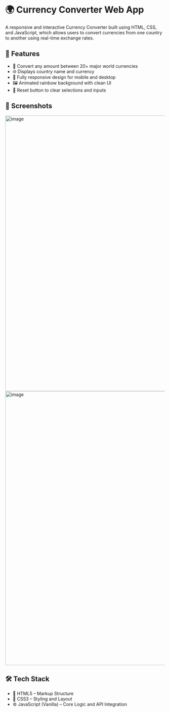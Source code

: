 # 🌍 Currency Converter Web App
A responsive and interactive Currency Converter  built using HTML, CSS, and JavaScript, which allows users to convert currencies from one country to another using real-time exchange rates.


## 🚀 Features
- 💱 Convert any amount between 20+ major world currencies
- 🌐 Displays country name and currency
- 📱 Fully responsive design for mobile and desktop
- 🖼️ Animated rainbow background with clean UI
- 🔄 Reset button to clear selections and inputs


## 📸 Screenshots
<img width="1918" height="872" alt="image" src="https://github.com/user-attachments/assets/18b3c155-9620-481c-90ba-d2e9c42a6ac4" />
<img width="1916" height="867" alt="image" src="https://github.com/user-attachments/assets/cae29d48-60ca-46ee-a16a-8207c4523f75" />

## 🛠️ Tech Stack
- 🔹 HTML5 – Markup Structure
-  🎨 CSS3 – Styling and Layout
-  ⚙️ JavaScript (Vanilla) – Core Logic and API Integration
